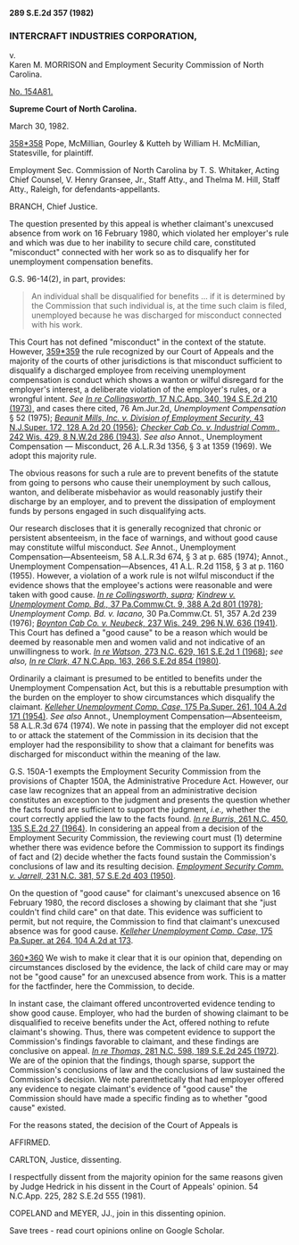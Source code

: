 **289 S.E.2d 357 (1982)**

### INTERCRAFT INDUSTRIES CORPORATION,  
v.  
Karen M. MORRISON and Employment Security Commission of North Carolina.

[No. 154A81.](https://scholar.google.com/scholar?scidkt=1162364113894964576&as_sdt=2&hl=en)

**Supreme Court of North Carolina.**

March 30, 1982.

[358](https://scholar.google.com/scholar_case?case=18288373329102087649#p358)[\*358](https://scholar.google.com/scholar_case?case=18288373329102087649#p358) Pope, McMillian, Gourley & Kutteh by William H. McMillian, Statesville, for plaintiff.

Employment Sec. Commission of North Carolina by T. S. Whitaker, Acting Chief Counsel, V. Henry Gransee, Jr., Staff Atty., and Thelma M. Hill, Staff Atty., Raleigh, for defendants-appellants.

BRANCH, Chief Justice.

The question presented by this appeal is whether claimant's unexcused absence from work on 16 February 1980, which violated her employer's rule and which was due to her inability to secure child care, constituted "misconduct" connected with her work so as to disqualify her for unemployment compensation benefits.

G.S. 96-14(2), in part, provides:

> An individual shall be disqualified for benefits ... if it is determined by the Commission that such individual is, at the time such claim is filed, unemployed because he was discharged for misconduct connected with his work.

This Court has not defined "misconduct" in the context of the statute. However, [359](https://scholar.google.com/scholar_case?case=18288373329102087649#p359)[\*359](https://scholar.google.com/scholar_case?case=18288373329102087649#p359) the rule recognized by our Court of Appeals and the majority of the courts of other jurisdictions is that misconduct sufficient to disqualify a discharged employee from receiving unemployment compensation is conduct which shows a wanton or wilful disregard for the employer's interest, a deliberate violation of the employer's rules, or a wrongful intent. _See_ [_In re Collingsworth,_ 17 N.C.App. 340, 194 S.E.2d 210 (1973),](https://scholar.google.com/scholar_case?case=6630453455930898934&hl=en&as_sdt=6,34) and cases there cited, 76 Am.Jur.2d, _Unemployment Compensation_ § 52 (1975); [_Beaunit Mills, Inc. v. Division of Employment Security,_ 43 N.J.Super. 172, 128 A.2d 20 (1956)](https://scholar.google.com/scholar_case?case=9122085495509667917&hl=en&as_sdt=6,34); [_Checker Cab Co. v. Industrial Comm.,_ 242 Wis. 429, 8 N.W.2d 286 (1943)](https://scholar.google.com/scholar_case?about=10684879454795933235&hl=en&as_sdt=6,34). _See also_ Annot., Unemployment Compensation — Misconduct, 26 A.L.R.3d 1356, § 3 at 1359 (1969). We adopt this majority rule.

The obvious reasons for such a rule are to prevent benefits of the statute from going to persons who cause their unemployment by such callous, wanton, and deliberate misbehavior as would reasonably justify their discharge by an employer, and to prevent the dissipation of employment funds by persons engaged in such disqualifying acts.

Our research discloses that it is generally recognized that chronic or persistent absenteeism, in the face of warnings, and without good cause may constitute wilful misconduct. _See_ Annot., Unemployment Compensation—Absenteeism, 58 A.L.R.3d 674, § 3 at p. 685 (1974); Annot., Unemployment Compensation—Absences, 41 A.L. R.2d 1158, § 3 at p. 1160 (1955). However, a violation of a work rule is not wilful misconduct if the evidence shows that the employee's actions were reasonable and were taken with good cause. [_In re Collingsworth, supra_](https://scholar.google.com/scholar_case?case=6630453455930898934&hl=en&as_sdt=6,34)_;_ [_Kindrew v. Unemployment Comp. Bd.,_ 37 Pa.Commw.Ct. 9, 388 A.2d 801 (1978)](https://scholar.google.com/scholar_case?about=6910370925810181743&hl=en&as_sdt=6,34); _Unemployment Comp. Bd. v. Iacano,_ 30 Pa.Commw.Ct. 51, 357 A.2d 239 (1976); [_Boynton Cab Co. v. Neubeck,_ 237 Wis. 249, 296 N.W. 636 (1941)](https://scholar.google.com/scholar_case?about=16739461070447444279&hl=en&as_sdt=6,34). This Court has defined a "good cause" to be a reason which would be deemed by reasonable men and women valid and not indicative of an unwillingness to work. [_In re Watson,_ 273 N.C. 629, 161 S.E.2d 1 (1968)](https://scholar.google.com/scholar_case?case=14381708978762809765&hl=en&as_sdt=6,34); _see also,_ [_In re Clark,_ 47 N.C.App. 163, 266 S.E.2d 854 (1980)](https://scholar.google.com/scholar_case?case=1481349937112127657&hl=en&as_sdt=6,34).

Ordinarily a claimant is presumed to be entitled to benefits under the Unemployment Compensation Act, but this is a rebuttable presumption with the burden on the employer to show circumstances which disqualify the claimant. [_Kelleher Unemployment Comp. Case,_ 175 Pa.Super. 261, 104 A.2d 171 (1954)](https://scholar.google.com/scholar_case?case=9542732517631419577&hl=en&as_sdt=6,34). _See also_ Annot., Unemployment Compensation—Absenteeism, 58 A.L.R.3d 674 (1974). We note in passing that the employer did not except to or attack the statement of the Commission in its decision that the employer had the responsibility to show that a claimant for benefits was discharged for misconduct within the meaning of the law.

G.S. 150A-1 exempts the Employment Security Commission from the provisions of Chapter 150A, the Administrative Procedure Act. However, our case law recognizes that an appeal from an administrative decision constitutes an exception to the judgment and presents the question whether the facts found are sufficient to support the judgment, _i.e.,_ whether the court correctly applied the law to the facts found. [_In re Burris,_ 261 N.C. 450, 135 S.E.2d 27 (1964)](https://scholar.google.com/scholar_case?case=15689827723802655302&hl=en&as_sdt=6,34). In considering an appeal from a decision of the Employment Security Commission, the reviewing court must (1) determine whether there was evidence before the Commission to support its findings of fact and (2) decide whether the facts found sustain the Commission's conclusions of law and its resulting decision. [_Employment Security Comm. v. Jarrell,_ 231 N.C. 381, 57 S.E.2d 403 (1950)](https://scholar.google.com/scholar_case?about=1675413969532298611&hl=en&as_sdt=6,34).

On the question of "good cause" for claimant's unexcused absence on 16 February 1980, the record discloses a showing by claimant that she "just couldn't find child care" on that date. This evidence was sufficient to permit, but not require, the Commission to find that claimant's unexcused absence was for good cause. [_Kelleher Unemployment Comp. Case,_ 175 Pa.Super. at 264, 104 A.2d at 173](https://scholar.google.com/scholar_case?case=9542732517631419577&hl=en&as_sdt=6,34).

[360](https://scholar.google.com/scholar_case?case=18288373329102087649#p360)[\*360](https://scholar.google.com/scholar_case?case=18288373329102087649#p360) We wish to make it clear that it is our opinion that, depending on circumstances disclosed by the evidence, the lack of child care may or may not be "good cause" for an unexcused absence from work. This is a matter for the factfinder, here the Commission, to decide.

In instant case, the claimant offered uncontroverted evidence tending to show good cause. Employer, who had the burden of showing claimant to be disqualified to receive benefits under the Act, offered nothing to refute claimant's showing. Thus, there was competent evidence to support the Commission's findings favorable to claimant, and these findings are conclusive on appeal. [_In re Thomas,_ 281 N.C. 598, 189 S.E.2d 245 (1972)](https://scholar.google.com/scholar_case?case=13805739857949179006&hl=en&as_sdt=6,34). We are of the opinion that the findings, though sparse, support the Commission's conclusions of law and the conclusions of law sustained the Commission's decision. We note parenthetically that had employer offered any evidence to negate claimant's evidence of "good cause" the Commission should have made a specific finding as to whether "good cause" existed.

For the reasons stated, the decision of the Court of Appeals is

AFFIRMED.

CARLTON, Justice, dissenting.

I respectfully dissent from the majority opinion for the same reasons given by Judge Hedrick in his dissent in the Court of Appeals' opinion. 54 N.C.App. 225, 282 S.E.2d 555 (1981).

COPELAND and MEYER, JJ., join in this dissenting opinion.

Save trees - read court opinions online on Google Scholar.